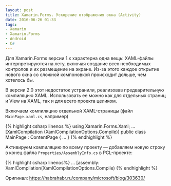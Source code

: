 ```yaml
---
layout: post
title: Xamarin.Forms. Ускорение отображения окна (Activity)
date: 2016-06-26 01:33
tags:
- Xamarin
- Xamarin.Forms
- Android
- C#
---
```


Для Xamarin.Forms версии 1.х характерна одна вещь: XAML-файлы интерпретируются на лету, включая создание всех необходимых контролов и их размещение на экране. Из-за этого каждое открытие нового окна со сложной компоновкой происходит дольше, чем хотелось бы.

В версии 2.0 этот недостаток устранили, реализовав предварительную компиляцию XAML. Использовать ее можно как для отдельных страниц и View на XAML, так и для всего проекта целиком.

Включаем компиляцию отдельной XAML-страницы (файл `MainPage.xaml.cs`, например)

{% highlight csharp linenos %}
using Xamarin.Forms.Xaml;
...
[XamlCompilation (XamlCompilationOptions.Compile)]
public class MainPage : ContentPage
{ 
...
}
{% endhighlight %}

Активируем компиляцию по всему проекту — добавляем новую строку в конец файла `Properties/AssemblyInfo.cs` в PCL-проекте: 

{% highlight csharp linenos%}
...
[assembly: XamlCompilation(XamlCompilationOptions.Compile)
{% endhighlight %}

Оригинал: <https://habrahabr.ru/company/microsoft/blog/303630/>

